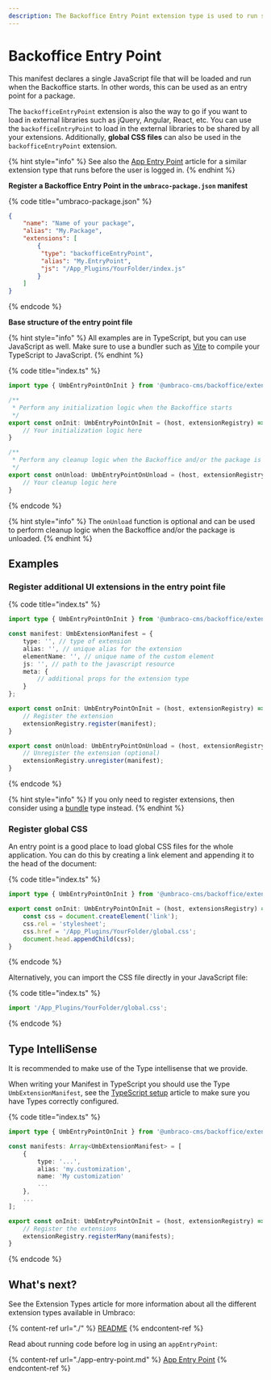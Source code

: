 ```yaml
---
description: The Backoffice Entry Point extension type is used to run some JavaScript code at startup.
---
```


# Backoffice Entry Point

This manifest declares a single JavaScript file that will be loaded and run when the Backoffice starts. In other words, this can be used as an entry point for a package.

The `backofficeEntryPoint` extension is also the way to go if you want to load in external libraries such as jQuery, Angular, React, etc. You can use the `backofficeEntryPoint` to load in the external libraries to be shared by all your extensions. Additionally, **global CSS files** can also be used in the `backofficeEntryPoint` extension.

{% hint style="info" %}
See also the [App Entry Point](./app-entry-point.md) article for a similar extension type that runs before the user is logged in.
{% endhint %}

**Register a Backoffice Entry Point in the `umbraco-package.json` manifest**

{% code title="umbraco-package.json" %}
```json
{
    "name": "Name of your package",
    "alias": "My.Package",
    "extensions": [
        {
         "type": "backofficeEntryPoint",
         "alias": "My.EntryPoint",
         "js": "/App_Plugins/YourFolder/index.js"
        }
    ]
}
```
{% endcode %}

**Base structure of the entry point file**

{% hint style="info" %}
All examples are in TypeScript, but you can use JavaScript as well. Make sure to use a bundler such as [Vite](../../development-flow/vite-package-setup.md) to compile your TypeScript to JavaScript.
{% endhint %}

{% code title="index.ts" %}
```typescript
import type { UmbEntryPointOnInit } from '@umbraco-cms/backoffice/extension-api';

/**
 * Perform any initialization logic when the Backoffice starts
 */
export const onInit: UmbEntryPointOnInit = (host, extensionRegistry) => {
    // Your initialization logic here
}

/**
 * Perform any cleanup logic when the Backoffice and/or the package is unloaded
 */
export const onUnload: UmbEntryPointOnUnload = (host, extensionRegistry) => {
    // Your cleanup logic here
}
```
{% endcode %}

{% hint style="info" %}
The `onUnload` function is optional and can be used to perform cleanup logic when the Backoffice and/or the package is unloaded.
{% endhint %}

## Examples

### Register additional UI extensions in the entry point file

{% code title="index.ts" %}
```typescript
import type { UmbEntryPointOnInit } from '@umbraco-cms/backoffice/extension-api';

const manifest: UmbExtensionManifest = {
    type: '', // type of extension
    alias: '', // unique alias for the extension
    elementName: '', // unique name of the custom element
    js: '', // path to the javascript resource
    meta: {
        // additional props for the extension type
    }
};

export const onInit: UmbEntryPointOnInit = (host, extensionRegistry) => {
    // Register the extension
    extensionRegistry.register(manifest);
}

export const onUnload: UmbEntryPointOnUnload = (host, extensionRegistry) => {
    // Unregister the extension (optional)
    extensionRegistry.unregister(manifest);
}
```
{% endcode %}

{% hint style="info" %}
If you only need to register extensions, then consider using a [bundle](./bundle.md) type instead.
{% endhint %}

### Register global CSS

An entry point is a good place to load global CSS files for the whole application. You can do this by creating a link element and appending it to the head of the document:

{% code title="index.ts" %}
```typescript
import type { UmbEntryPointOnInit } from '@umbraco-cms/backoffice/extension-api';

export const onInit: UmbEntryPointOnInit = (host, extensionsRegistry) => {
    const css = document.createElement('link');
    css.rel = 'stylesheet';
    css.href = '/App_Plugins/YourFolder/global.css';
    document.head.appendChild(css);
}
```
{% endcode %}

Alternatively, you can import the CSS file directly in your JavaScript file:

{% code title="index.ts" %}
```typescript
import '/App_Plugins/YourFolder/global.css';
```
{% endcode %}

## Type IntelliSense

It is recommended to make use of the Type intellisense that we provide.

When writing your Manifest in TypeScript you should use the Type `UmbExtensionManifest`, see the [TypeScript setup](../../development-flow/typescript-setup.md) article to make sure you have Types correctly configured.

{% code title="index.ts" %}
```typescript
import type { UmbEntryPointOnInit } from '@umbraco-cms/backoffice/extension-api';

const manifests: Array<UmbExtensionManifest> = [
    {
        type: '...',
        alias: 'my.customization',
        name: 'My customization'
        ...
    },
    ...
];

export const onInit: UmbEntryPointOnInit = (host, extensionRegistry) => {
    // Register the extensions
    extensionRegistry.registerMany(manifests);
}
```
{% endcode %}

## What's next?

See the Extension Types article for more information about all the different extension types available in Umbraco:

{% content-ref url="./" %}
[README](./)
{% endcontent-ref %}

Read about running code before log in using an `appEntryPoint`:

{% content-ref url="./app-entry-point.md" %}
[App Entry Point](./app-entry-point.md)
{% endcontent-ref %}
